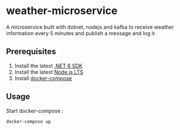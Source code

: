 # weather-microservice
A microservice built with dotnet, nodejs and kafka to receive weather information every 5 minutes and publish a message and log it 


## Prerequisites
1. Install the latest [.NET 6 SDK](https://dotnet.microsoft.com/download/dotnet/6.0)
2. Install the latest [Node.js LTS](https://nodejs.org/en/)
3. Install [docker-compose](https://docs.docker.com/compose/install/)


## Usage
Start docker-compose :
```bash
docker-compose up
```
